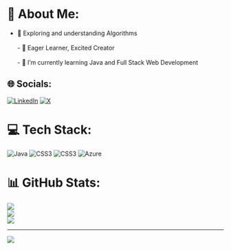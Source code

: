 # 💫 About Me:
- 🌌 Exploring and understanding Algorithms<br><br>- 🚀 Eager Learner, Excited Creator<br><br>- 🌱 I’m currently learning Java and Full Stack Web Development


## 🌐 Socials:
[![LinkedIn](https://img.shields.io/badge/LinkedIn-%230077B5.svg?logo=linkedin&logoColor=white)](https://linkedin.com/in/surabhi-tupe-8ba0b1264 ) [![X](https://img.shields.io/badge/X-black.svg?logo=X&logoColor=white)](https://x.com/surbhi_tupe) 

# 💻 Tech Stack:
![Java](https://img.shields.io/badge/java-%23ED8B00.svg?style=flat&logo=openjdk&logoColor=white) ![CSS3](https://img.shields.io/badge/css3-%231572B6.svg?style=flat&logo=css3&logoColor=white) ![CSS3](https://img.shields.io/badge/css3-%231572B6.svg?style=flat&logo=css3&logoColor=white) ![Azure](https://img.shields.io/badge/azure-%230072C6.svg?style=flat&logo=microsoftazure&logoColor=white)
# 📊 GitHub Stats:
![](https://github-readme-stats.vercel.app/api?username=SurabhiTupe02&theme=radical&hide_border=false&include_all_commits=false&count_private=false)<br/>
![](https://github-readme-streak-stats.herokuapp.com/?user=SurabhiTupe02&theme=radical&hide_border=false)<br/>
![](https://github-readme-stats.vercel.app/api/top-langs/?username=SurabhiTupe02&theme=radical&hide_border=false&include_all_commits=false&count_private=false&layout=compact)

---
[![](https://visitcount.itsvg.in/api?id=SurabhiTupe02&icon=10&color=5)](https://visitcount.itsvg.in)

<!-- Proudly created with GPRM ( https://gprm.itsvg.in ) -->
